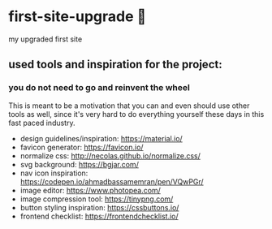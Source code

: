 # first-site-upgrade 	:crystal_ball:
my upgraded first site


## used tools and inspiration for the project:
### you do not need to go and reinvent the wheel
This is meant to be a motivation that you can and even should use other tools as well, since it's very hard to do everything yourself these days in this fast paced industry.
- design guidelines/inspiration: https://material.io/
- favicon generator: https://favicon.io/
- normalize css: http://necolas.github.io/normalize.css/
- svg background: https://bgjar.com/
- nav icon inspiration: https://codepen.io/ahmadbassamemran/pen/VQwPGr/
- image editor: https://www.photopea.com/
- image compression tool: https://tinypng.com/
- button styling inspiration: https://cssbuttons.io/
- frontend checklist: https://frontendchecklist.io/